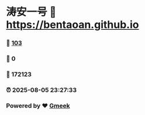 # 涛安一号 :link: https://bentaoan.github.io 
### :page_facing_up: [103](https://bentaoan.github.io/tag.html) 
### :speech_balloon: 0 
### :hibiscus: 172123 
### :alarm_clock: 2025-08-05 23:27:33 
### Powered by :heart: [Gmeek](https://github.com/Meekdai/Gmeek)
